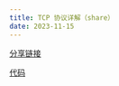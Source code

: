 ```yaml
---
title: TCP 协议详解（share）
date: 2023-11-15 
---
```



[分享链接](https://mubu.com/doc/7STRi4_9w44)

[代码](https://github.com/KevinBrother/share/tree/share/tcp/)